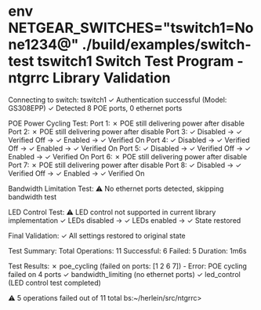 env NETGEAR_SWITCHES="tswitch1=None1234@" ./build/examples/switch-test tswitch1
Switch Test Program - ntgrrc Library Validation
===============================================

Connecting to switch: tswitch1
✓ Authentication successful (Model: GS308EPP)
✓ Detected 8 POE ports, 0 ethernet ports

POE Power Cycling Test:
  Port 1: ✗ POE still delivering power after disable
  Port 2: ✗ POE still delivering power after disable
  Port 3: ✓ Disabled → ✓ Verified Off → ✓ Enabled → ✓ Verified On
  Port 4: ✓ Disabled → ✓ Verified Off → ✓ Enabled → ✓ Verified On
  Port 5: ✓ Disabled → ✓ Verified Off → ✓ Enabled → ✓ Verified On
  Port 6: ✗ POE still delivering power after disable
  Port 7: ✗ POE still delivering power after disable
  Port 8: ✓ Disabled → ✓ Verified Off → ✓ Enabled → ✓ Verified On

Bandwidth Limitation Test:
  ⚠ No ethernet ports detected, skipping bandwidth test

LED Control Test:
  ⚠ LED control not supported in current library implementation
  ✓ LEDs disabled → ✓ LEDs enabled → ✓ State restored

Final Validation:
✓ All settings restored to original state

Test Summary:
  Total Operations: 11
  Successful: 6
  Failed: 5
  Duration: 1m6s

Test Results:
  ✗ poe_cycling (failed on ports: [1 2 6 7]) - Error: POE cycling failed on 4 ports
  ✓ bandwidth_limiting (no ethernet ports)
  ✓ led_control (LED control test completed)

⚠ 5 operations failed out of 11 total
bs:~/herlein/src/ntgrrc>
